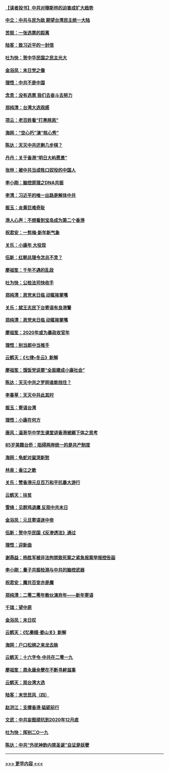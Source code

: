 #### [【读者投书】中共对穆斯林的迫害成扩大趋势](../pages/nsc993/n11791371.md?t=01150622) 
#### [中立：中共与民为敌 期望台湾民主统一大陆](../pages/nsc993/n11790392.md?t=01150622) 
#### [苦胆：一张选票的距离](../pages/nsc993/n11788914.md?t=01150622) 
#### [陆客：致习近平的一封信](../pages/nsc993/n11788867.md?t=01150622) 
#### [吐为快：贺中华民国之民主光大](../pages/nsc993/n11788618.md?t=01150622) 
#### [金浴凤：末日党之像](../pages/nsc993/n11787475.md?t=01150622) 
#### [理悟：中共不是中国](../pages/nsc993/n11787463.md?t=01150622) 
#### [念贲：没有选票  我们去奋斗去努力](../pages/nsc993/n11787398.md?t=01150622) 
#### [郑纯清：台湾大选观感](../pages/nsc993/n11786210.md?t=01150622) 
#### [项云：老百姓看“打黑除恶”](../pages/nsc993/n11785398.md?t=01150622) 
#### [海网：“空心朽”演“核心秀”](../pages/nsc993/n11783874.md?t=01150622) 
#### [陈达：天灭中共还剩几步棋？](../pages/nsc993/n11783719.md?t=01150622) 
#### [丹丹：关于香港“明日大屿愿景”](../pages/nsc993/n11783273.md?t=01150622) 
#### [张林：被中共当成牲口奴役的中国人](../pages/nsc993/n11782397.md?t=01150622) 
#### [李小刚：脑控原理之DNA共振](../pages/nsc993/n11780962.md?t=01150622) 
#### [李清：习近平的唯一出路是解体中共](../pages/nsc993/n11780866.md?t=01150622) 
#### [振玉：炎黄巨难奇耻](../pages/nsc993/n11779632.md?t=01150622) 
#### [港人心声：不想看到宝岛成为第二个香港](../pages/nsc993/n11778817.md?t=01150622) 
#### [祝君安：一剪梅‧新年新气象](../pages/nsc993/n11776340.md?t=01150622) 
#### [关乐：小康年 大役现](../pages/nsc993/n11774213.md?t=01150622) 
#### [伍新：红朝总理令怎总不灵？](../pages/nsc993/n11770813.md?t=01150622) 
#### [廖祖笙：千年不遇的乱政](../pages/nsc993/n11770373.md?t=01150622) 
#### [吐为快：公检法司快收手](../pages/nsc993/n11770359.md?t=01150622) 
#### [郑纯清：恶党末日临 动辄挨掌嘴](../pages/nsc993/n11769912.md?t=01150622) 
#### [关乐：就王志民下台寄语有良港警](../pages/nsc993/n11769903.md?t=01150622) 
#### [郑纯清：恶党末日临 动辄挨掌嘴](../pages/nsc993/n11769356.md?t=01150622) 
#### [廖祖笙：2020年或为暴政收官年](../pages/nsc993/n11768216.md?t=01150622) 
#### [理悟：别当郎中当推手](../pages/nsc993/n11768243.md?t=01150622) 
#### [云鹤天：《七律▪冬云》新解](../pages/nsc993/n11768204.md?t=01150622) 
#### [廖祖笙：饿饭党说要“全面建成小康社会”](../pages/nsc993/n11767482.md?t=01150622) 
#### [陈达：天灭中共之罗网谁能挡住？](../pages/nsc993/n11767465.md?t=01150622) 
#### [李春草：天灭中共此其时](../pages/nsc993/n11767452.md?t=01150622) 
#### [振玉：寄语台湾](../pages/nsc993/n11767432.md?t=01150622) 
#### [理悟：小康在何方](../pages/nsc993/n11767394.md?t=01150622) 
#### [唐风：温哥华中学生课堂讲香港被踢下体之思考](../pages/nsc993/n11766848.md?t=01150622) 
#### [85岁美籍台侨：阻碍两岸统一的是共产制度](../pages/nsc993/n11765043.md?t=01150622) 
#### [海网：龟蛇对鼠哭新愁](../pages/nsc993/n11764895.md?t=01150622) 
#### [林泉：香江之歌](../pages/nsc993/n11764415.md?t=01150622) 
#### [关乐：赞香港元旦百万和平抗暴大游行](../pages/nsc993/n11764382.md?t=01150622) 
#### [云鹤天：扶贫](../pages/nsc993/n11764245.md?t=01150622) 
#### [雪绮：见群鸡退鹰  反观中共末日](../pages/nsc993/n11762112.md?t=01150622) 
#### [金浴凤：元旦寄语迷中帝](../pages/nsc993/n11761788.md?t=01150622) 
#### [伍新：贺中华民国《反渗透法》通过](../pages/nsc993/n11761994.md?t=01150622) 
#### [理悟：迎新曲](../pages/nsc993/n11761152.md?t=01150622) 
#### [谢燕益：杨胜军被非法拘禁致死案之紧急报案举报控告函](../pages/nsc993/n11756134.md?t=01150622) 
#### [李小刚：量子共振检测与中共的脑控武器](../pages/nsc993/n11754518.md?t=01150622) 
#### [祝君安：魔共百变亦是魔](../pages/nsc993/n11754469.md?t=01150622) 
#### [郑纯清：二零二零年散伙演弃年——新年寄语](../pages/nsc993/n11754195.md?t=01150622) 
#### [千瑞：望中原](../pages/nsc993/n11754159.md?t=01150622) 
#### [金浴凤：末日叹](../pages/nsc993/n11752359.md?t=01150622) 
#### [云鹤天：《忆秦娥‧娄山关》新解](../pages/nsc993/n11752348.md?t=01150622) 
#### [海网：户口松绑之来龙去脉](../pages/nsc993/n11752328.md?t=01150622) 
#### [云鹤天：十六字令‧中共在二零一九](../pages/nsc993/n11752305.md?t=01150622) 
#### [廖祖笙：周永康余孽在不断寻衅滋事](../pages/nsc993/n11751013.md?t=01150622) 
#### [云鹤天：观台湾大选](../pages/nsc993/n11751007.md?t=01150622) 
#### [陆客：末世民风（四）](../pages/nsc993/n11749203.md?t=01150622) 
#### [赵洪江：支撑香港 砥砺前行](../pages/nsc993/n11748482.md?t=01150622) 
#### [文武：中共妄图顽抗到2020年12月底](../pages/nsc993/n11748446.md?t=01150622) 
#### [吐为快：挥别二O一九](../pages/nsc993/n11748411.md?t=01150622) 
#### [陈达：中共“外扰神韵内禁圣诞”自证是妖孽](../pages/nsc993/n11748226.md?t=01150622) 

----
#### [ >>> 更早内容 <<< ](../indexes/nsc993-earlier.md)
